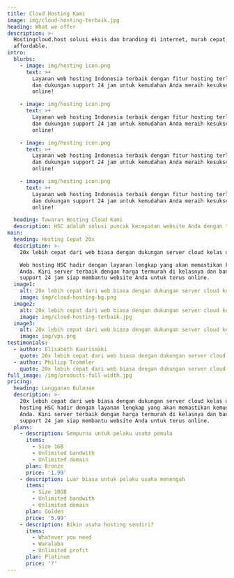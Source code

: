 ```yaml
---
title: Cloud Hosting Kami
image: img/cloud-hosting-terbaik.jpg
heading: What we offer
description: >-
  Hostingcloud.host solusi eksis dan branding di internet, murah cepat,
  affordable.
intro:
  blurbs:
    - image: img/hosting icon.png
      text: >+
        Layanan web hosting Indonesia terbaik dengan fitur hosting terlengkap
        dan dukungan support 24 jam untuk kemudahan Anda meraih kesuksesan
        online!

    - image: img/hosting icon.png
      text: >+
        Layanan web hosting Indonesia terbaik dengan fitur hosting terlengkap
        dan dukungan support 24 jam untuk kemudahan Anda meraih kesuksesan
        online!

    - image: img/hosting icon.png
      text: >+
        Layanan web hosting Indonesia terbaik dengan fitur hosting terlengkap
        dan dukungan support 24 jam untuk kemudahan Anda meraih kesuksesan
        online!

    - image: img/hosting icon.png
      text: >+
        Layanan web hosting Indonesia terbaik dengan fitur hosting terlengkap
        dan dukungan support 24 jam untuk kemudahan Anda meraih kesuksesan
        online!

  heading: Tawaran Hosting Cloud Kami
  description: HSC adalah solusi puncak kecepatan website Anda dengan teknologi terkini.
main:
  heading: Hosting Cepat 20x
  description: >-
    20x lebih cepat dari web biasa dengan dukungan server cloud kelas dunia.

    Web hosting HSC hadir dengan layanan lengkap yang akan memastikan kemudahan
    Anda. Kini server terbaik dengan harga termurah di kelasnya dan bantuan
    support 24 jam siap membantu website Anda untuk terus online.
  image1:
    alt: 20x lebih cepat dari web biasa dengan dukungan server cloud kelas dunia.
    image: img/cloud-hosting-bg.png
  image2:
    alt: 20x lebih cepat dari web biasa dengan dukungan server cloud kelas dunia.
    image: img/cloud-hosting-terbaik.jpg
  image3:
    alt: 20x lebih cepat dari web biasa dengan dukungan server cloud kelas dunia.
    image: img/vps.png
testimonials:
  - author: Elisabeth Kaurismäki
    quote: 20x lebih cepat dari web biasa dengan dukungan server cloud kelas dunia.
  - author: Philipp Trommler
    quote: 20x lebih cepat dari web biasa dengan dukungan server cloud kelas dunia.
full_image: /img/products-full-width.jpg
pricing:
  heading: Langganan Bulanan
  description: >-
    20x lebih cepat dari web biasa dengan dukungan server cloud kelas dunia.Web
    hosting HSC hadir dengan layanan lengkap yang akan memastikan kemudahan
    Anda. Kini server terbaik dengan harga termurah di kelasnya dan bantuan
    support 24 jam siap membantu website Anda untuk terus online.
  plans:
    - description: Sempurna untuk pelaku usaha pemula
      items:
        - Size 1GB
        - Unlimited bandwith
        - Unlimited domain
      plan: Bronze
      price: '1.99'
    - description: Luar biasa untuk pelaku usaha menengah
      items:
        - Size 10GB
        - Unlimited bandwith
        - Unlimited domain
      plan: Golden
      price: '5.99'
    - description: Bikin usaha hosting sendiri?
      items:
        - Whatever you need
        - Waralaba
        - Unlimited profit
      plan: Platinum
      price: '?'
---
```


